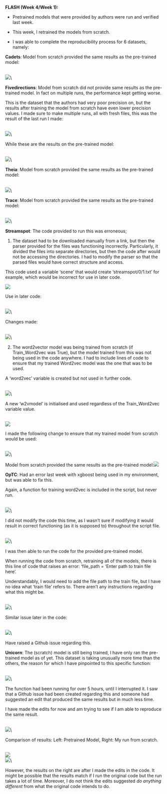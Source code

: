 **FLASH (Week 4/Week 1):** 

- Pretrained models that were provided by authors were run and verified last week.

- This week, I retrained the models from scratch.

- I was able to complete the reproducibility process for 6 datasets, namely:

**Cadets**: Model from scratch provided the same results as the pre-trained model: 

\
![](https://lh7-rt.googleusercontent.com/docsz/AD_4nXf-3ywgHpja8M7kJz2XDW6L6o5NhkGc3hzAQFW7reoNC9KnNc1nMaHkVWRmmxQikejU1PKTg95546ri7f4zmRgkpI8h5BS0aVg2qdWFnMvXdmCpwLahfFJ0hlFgV3Ve_ADepg7XVRNA-BcjiXSiltlTTGQB?key=-sDb-ENbuLLxKxQ1iK1g-B17)\

**Fivedirections**: Model from scratch did not provide same results as the pre-trained model. In fact on multiple runs, the performance kept getting worse. 

This is the dataset that the authors had very poor precision on, but the results after training the model from scratch have even lower precision values. I made sure to make multiple runs, all with fresh files, this was the result of the last run I made:

\
![](https://lh7-rt.googleusercontent.com/docsz/AD_4nXfSlOi3eNq6v9jUjcIyb4qPNbMtq7Xcp1zAnxX5TakxpYsiJqk4Zhfq4A_9DdRrvqaHgEKjsiIGh0NZAOPvkhD5dnEsHzxeAMfg_VKzB1y9qUkgH5tU4tUM8A5QxRGmAX-7aob_BKJ1jVHEKF-B2Qg--gI?key=-sDb-ENbuLLxKxQ1iK1g-B17)\

While these are the results on the pre-trained model:

\
![](https://lh7-rt.googleusercontent.com/docsz/AD_4nXcRU9OY2WQJG5vI3Onmj-9D86bpGTT6NBgCN4MoiPsUks8_4-zvlpkP6tPO8vXWbW2pf0cU4iD_dJSxsRnJdIGn-MPgCKuGV7QuvNVPbxwSdfOwEfitoasD0R3Aq9N3iSkC1cZbvdYX1N2ewLTxWniniB29?key=-sDb-ENbuLLxKxQ1iK1g-B17)\

**Theia**: Model from scratch provided the same results as the pre-trained model: 

\
![](https://lh7-rt.googleusercontent.com/docsz/AD_4nXcYwFVfe3GdfVENwZaxCqlLD44AhXh7ILgJy04vPmN9l_scEfgEqySmkKE6Thh-LSI6iKCDTvvyNuSYP_NEDO1rVjUitFC8OzNxn6g8ZQev5pUDWuiECPgOWRBBCXUFLWmJIT7ZGAskMibVYzgJO_lgqems?key=-sDb-ENbuLLxKxQ1iK1g-B17)\

**Trace**: Model from scratch provided the same results as the pre-trained model: 

\
![](https://lh7-rt.googleusercontent.com/docsz/AD_4nXdXCBt_iZse8umYfBBzgpbMKPUDizoDmKBZ1yZaLdR_SeBAznkLmY-h5Y-wmcEIZO7-3zJZst7Aqhf9Ryg83zktVqHb8HYc4bHFIchGIToYQM3KMpK4Iyip3xPrLSF5VT-LQdtqI3h1gnAo2MZMegsMPcKJ?key=-sDb-ENbuLLxKxQ1iK1g-B17)\

**Streamspot**: The code provided to run this was erroneous;

1. The dataset had to be downloaded manually from a link, but then the parser provided for the files was functioning incorrectly. Particularly, it divided the files into separate directories, but then the code after would not be accessing the directories. I had to modify the parser so that the parsed files would have correct structure and access.

This code used a variable ‘scene’ that would create ‘streamspot/0/1.txt’ for example, which would be incorrect for use in later code. 

![](https://lh7-rt.googleusercontent.com/docsz/AD_4nXdoGdu4nJGNhNDf3yTo-FyYGUpQOODV5_N4zC2PQxb-5Ha-lsJoxpH9r2woiez8ldK3TfblNitKIlMtOexa9vsG0ChhwtZ8krI-e3d-ZGsvpD2RLcmfAvlD5Kk7OFey6U19OrA5sCG-97GO0Y4fHPhyfAT4?key=-sDb-ENbuLLxKxQ1iK1g-B17)

Use in later code: 

\
![](https://lh7-rt.googleusercontent.com/docsz/AD_4nXcQ6z4ksEPxnekJgNzEcm5R-5-lTGEAoC_BOGEu5IK9E0Vlo34NQaP_doKrSl_fq4M56IEgPXp7Wn0cnwqs162GVts790_6nvRJRk4fzeh3eifQHwWRzZ-nUUhDeVuO_jkn9pLfbEDjw3Z5DZRLKvg2olds?key=-sDb-ENbuLLxKxQ1iK1g-B17)\

Changes made: 

\
![](https://lh7-rt.googleusercontent.com/docsz/AD_4nXeIhco6qNZkN_XQbUyQdyBMzJBVlLO8EEKp4HKlun15PW3ZcewqYyawJTG9glXuBltcD64LEDyZ3Cqk5auKz452hIwoH7tNI6cITSNcuyktrXJc3pyJuF9IN2xoKXaXlD9tYaZjNdNHtzzKZf4xyEnBCJg?key=-sDb-ENbuLLxKxQ1iK1g-B17)\

2. The word2vector model was being trained from scratch (if Train\_Word2vec was True), but the model trained from this was not being used in the code anywhere. I had to include lines of code to ensure that my trained Word2vec model was the one that was to be used.

A ‘word2vec’ variable is created but not used in further code.

\
![](https://lh7-rt.googleusercontent.com/docsz/AD_4nXeQ4UdqeiVtW2fEikcvd56kbdFzgKFU8MXqKVBLDw9fRh5kirsDnuPTKhcNFqzcY17xGQFhp2WqFF819IUaFmlm1DJ7jxujRkzboKpMdr7AA3mU6mrEIN4M31zwrLHQdbkBWoDFFxGWV7SSXORKV_H9oNE?key=-sDb-ENbuLLxKxQ1iK1g-B17)\

A new ‘w2vmodel’ is initialised and used regardless of the Train\_Word2vec variable value.

\
![](https://lh7-rt.googleusercontent.com/docsz/AD_4nXdCHD0WktyHJ017yoM-lwtlUzbJHxKCjq3wtjDX76OWJMO3ueoOPSH_k7YUvLxH91zBs7FdXE9f3bOUypZ4jeyJgDIg-ZrOdqHzNH5INGmv9qZI7G8Pi8SfXE4FYFCBeuk0AMTPEKKpdvnqc721Uem-jhzT?key=-sDb-ENbuLLxKxQ1iK1g-B17)

I made the following change to ensure that my trained model from scratch would be used:

\
![](https://lh7-rt.googleusercontent.com/docsz/AD_4nXc4QgEukxfpOSTQWyDKSsOsz35YKf38_DSY1wOC4c5cPVOHVaLfJZ-wnQjjhgISNIG7HCXUr4aqk1grAKQmNW_optGVsiiu-soESDt1lAK2Yq9Fa_4UU-0WVGjJSfniK_koYXeQMILlN3dnq7Ay9qj0noQ?key=-sDb-ENbuLLxKxQ1iK1g-B17)\


Model from scratch provided the same results as the pre-trained model:![](https://lh7-rt.googleusercontent.com/docsz/AD_4nXfhgCGD4t3Bo4Uua0pJ9HMB9K8KHC2ftQ6u1Bh0CYJgJnoZy8W33QGwsc14-yi1QFfwArmLqgRSE3AsygBk0mZgextykkUUkCK2kGVkVE8ltv5J51mDJq7UOIkY1dVgk90Jcd4QOZbe33JyOMzYy7x5lC9I?key=-sDb-ENbuLLxKxQ1iK1g-B17)


**OpTC**: Had an error last week with xgboost being used in my environment, but was able to fix this.

Again, a function for training word2vec is included in the script, but never run.

\
![](https://lh7-rt.googleusercontent.com/docsz/AD_4nXcOdE2h11hrBjuG3nBlEIkzfA0lTvj6-CEJ0C1qqiMqivtgRWuG8LMSk3Jzu5KcetEKgxtBShZCPwkFpbeDCvflTkWyOQpYsdNJk4B4u5rvulfKs0_bIFmhMegjhbI-LPQkWs7IP4fCenbUpPxkvKx4bbL7?key=-sDb-ENbuLLxKxQ1iK1g-B17)\


I did not modify the code this time, as I wasn’t sure if modifying it would result in correct functioning (as it is supposed to) throughout the script file.

\
![](https://lh7-rt.googleusercontent.com/docsz/AD_4nXesB1eWP8DKuBQ0Rg-e3HHc-OPJcpBxn4Jhhp9n7seckeQF1qobZyywqdhuhFoj-ZuUQpza-931HXYqR0fm20YtXii8xDmvcWMU1Yc1z7Q0TjKa6S7-WIMPjDOcsJo0Vt2WSopayqyKodSNL8RmzU9kdxbh?key=-sDb-ENbuLLxKxQ1iK1g-B17)\

I was then able to run the code for the provided pre-trained model.

When running the code from scratch, retraining all of the models, there is this line of code that raises an error: ‘file\_path = ‘Enter path to train file here’.

Understandably, I would need to add the file path to the train file, but I have no idea what ‘train file’ refers to. There aren’t any instructions regarding what this might be.

\
![](https://lh7-rt.googleusercontent.com/docsz/AD_4nXdtla7NeMuY5rz2i1LGVoQVt8P4XitqKXEn4lG-KK5p3xj5R0nVwcL1Of3gqw1tm37SRxrbc2hFJPXKxB2kqedWdCHufZSSkyCO6oSEVebo2Qyzr1vmzhhXg_C0qri15dbI8GdeL_5KYuMu6AGgR14Brc1o?key=-sDb-ENbuLLxKxQ1iK1g-B17)\

Similar issue later in the code:

\
![](https://lh7-rt.googleusercontent.com/docsz/AD_4nXeJ9-zV1kEK5VknY2iCjrxIU5XAvPV36iSWQBGlvdeuOTIfOGjW2uM066aN5TLiiDQWKJUhxVnKUkfTQBvTq2cQN3oENbKcljEF_n8W7fw1hb3KycZcdKXmMKwgT6BJ0J-CQXx33ailQgwAoTCHx08upRor?key=-sDb-ENbuLLxKxQ1iK1g-B17)\

Have raised a Github issue regarding this.

**Unicorn**: The (scratch) model is still being trained, I have only ran the pre-trained model as of yet. This dataset is taking unusually more time than the others, the reason for which I have pinpointed to this specific function:

\
![](https://lh7-rt.googleusercontent.com/docsz/AD_4nXfHOGuBKb7L_uR-7B6OblLWXHn8HLG4NMtO2oOlzGnoqnWi9SxLyt8cd6SAcO3OSkox_YxT3Lr260xCTY0T38q-gxjVHzog1fIDZhKlJqyYUFEdWQ-nVPy8qa3SGzRcBgQ8LOV0bzy8iiXHmUAdnGbFs32K?key=-sDb-ENbuLLxKxQ1iK1g-B17)\

The function had been running for over 5 hours, until I interrupted it. I saw that a Github issue had been created regarding this and someone had suggested an edit that produced the same results but in much less time.

I have made the edits for now and am trying to see if I am able to reproduce the same result.

\
![](https://lh7-rt.googleusercontent.com/docsz/AD_4nXcHnL8gky8DAHk3VDfEd0HZlRnAuiEjhsrbUNC93gJphIOGxKZNyt_3oRa3nOskIrtkdzzcgej_sY_cFfSWT9Bl1vItTepPOKrfeV8djUb12Wk_yMtPP7M2oqlqciVR51boWF36pkLxB624FHXau1Nsuqsu?key=-sDb-ENbuLLxKxQ1iK1g-B17)\

Comparison of results: Left: Pretrained Model, Right: My run from scratch.

\
![](https://lh7-rt.googleusercontent.com/docsz/AD_4nXdE6wX6k7x8Lbk2RxHJHhGTYP1l7XAFwvW6nHsw-MlpRi3UUOWyTxk5jVkq0-aBbW8qdmrjyDHZeRYVrzwYLfSvrf2Y0uvcdprAQ9-icvzXk0jNAe9IzTgtqkih3HkKJ1QR4jqnL5StRbbVQ91JiLuE8y4?key=-sDb-ENbuLLxKxQ1iK1g-B17)\
![](https://lh7-rt.googleusercontent.com/docsz/AD_4nXfejzsi0OasrmOt8WOHqYAn_TRJwW2zouXWjwmVDbohj1WcCzCxNruYBzz_WLgRiu_8bN2eIBcvEHsEq-FWq9k4rZzsSxb0BJNL_iOAUBX5TDhEcBdzt0_vQBDyxlpsew78wZjiy0CwN3q_Q253G_0oC7Ev?key=-sDb-ENbuLLxKxQ1iK1g-B17)\

However, the results on the right are after I made the edits in the code. It might be possible that the results match if I run the original code but the run takes a lot of time. Moreover, I do not think the edits suggested _do anything different_ from what the original code intends to do.
